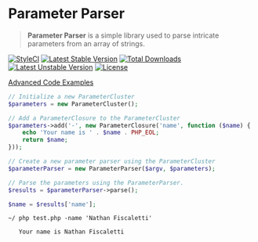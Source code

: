 # Parameter Parser
> **Parameter Parser** is a simple library used to parse intricate parameters from an array of strings.

[![StyleCI](https://styleci.io/repos/73029011/shield?style=flat)](https://styleci.io/repos/73029011)
[![Latest Stable Version](https://poser.pugx.org/nafisc/parameterparser/v/stable?format=flat)](https://packagist.org/packages/nafisc/parameterparser)
[![Total Downloads](https://poser.pugx.org/nafisc/parameterparser/downloads?format=flat)](https://packagist.org/packages/nafisc/parameterparser)
[![Latest Unstable Version](https://poser.pugx.org/nafisc/parameterparser/v/unstable?format=flat)](https://packagist.org/packages/nafisc/parameterparser)
[![License](https://poser.pugx.org/nafisc/parameterparser/license?format=flat)](https://packagist.org/packages/nafisc/parameterparser)

[Advanced Code Examples](https://github.com/nathan-fiscaletti/parameterparser/blob/master/Examples.md)

```php
// Initialize a new ParameterCluster
$parameters = new ParameterCluster();

// Add a ParameterClosure to the ParameterCluster
$parameters->add('-', new ParameterClosure('name', function ($name) {
    echo 'Your name is ' . $name . PHP_EOL;
    return $name;
}));

// Create a new parameter parser using the ParameterCluster
$parameterParser = new ParameterParser($argv, $parameters);

// Parse the parameters using the ParameterParser.
$results = $parameterParser->parse();

$name = $results['name'];
```

```
~/ php test.php -name 'Nathan Fiscaletti'

   Your name is Nathan Fiscaletti
```